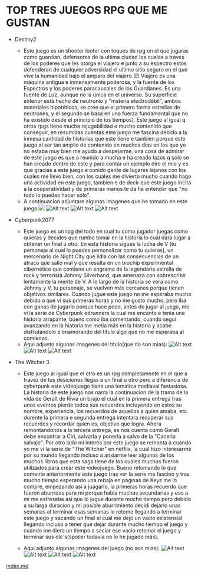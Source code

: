 # TOP TRES JUEGOS RPG QUE ME GUSTAN

- Destiny2
   - Este juego es un shooter looter con toques de rpg en el que jugaras como guardian, defensores de la ultima ciudad los cuales a traves de los poderes que les otorga el viajero e junto a su espectro estos defenderan de cualquier adversidad el ultimo sitio seguro en el que vive la humanidad bajo el amparo del viajero (El Viajero es una máquina antigua e inmensamente poderosa, y la fuente de los Espectros y los poderes paracausales de los Guardianes. Es una fuente de Luz, aunque no la única en el universo. Su superficie exterior está hecho de neutronio y "materia electrodébil", ambos materiales hipotéticos; se cree que el primero forma estrellas de neutrones, y el segundo se basa en una fuerza fundamental que no ha existido desde el principio de los tiempos). Este juego al igual q otros rpgs tiene mucha rejugabilidad e mucho contenido que conseguir, en resumidas cuentas este juego me fascina debido a la inmesa cantidad de historias que este tiene e tambien porque este juego al ser tan amplio de contenido en muchos dias en los que yo no estaba muy bien me ayudo a despejarme, una cosa de admirar de este juego es que a reunido a mucha e ha creado lazos q solo se han creado dentro de este y para contar un ejemplo dire el mio y es que gracias a este juego e conido gente de lugares lejanos con los cuales me llevo bien, con los cuales me divierto mucho cuando hago una actividad en este juego, tambien e de decir que este juego incita a la cooperatividad y de primeras manos te da ha entender que "no todo lo puedes hacer solo".
   - A continuacion adjuntare algunas imagenes que he tomado en este juego:![](image.png)
   ![Alt text](image-1.png) ![Alt text](image-2.png) ![Alt text](image-3.png)
    


- Cyberpunk2077
  - Este juego es un rpg del todo en cual tu como jugador juegas como quieras y decides que rumbo tomar en la historia lo cual dara lugar a obtener un final u otro. En esta historia sigues la lucha de V (tu personaje al cual lo puedes personalizar como tu quieras), un mercenario de Night City que lidia con las consecuencias de un atraco que salió mal y que resulta en un biochip experimental cibernético que contiene un engrama de la legendaria estrella de rock y terrorista Johnny Silverhand, que amenaza con sobrescribir lentamente la mente de V. A lo largo de la historia se vera como Johnny y V, tu personaje, se vuelven más cercanos porque tienen objetivos similares. Cuando jugue este juego no me esperaba mucho debido a que vi sus primeras horas y no me gusto mucho, pero iba con ganas de jugarlo porque hace poco, antes de jugar al juego, me vi la serie de Cyberpunk edrunners la cual me encanto e tenia una historia atrapante, bueno como iba comentando, cuando segui avanzando en la hiatoria me metia más en la historia y acabe disfrutandolo e enamorando del titulo algo que no me esperaba al comienzo.
   - Aqui adjunto algunas imagenes del titulo(que no son mias): 
   ![Alt text](illo.png) 
   ![Alt text](image-4.png)
    ![Alt text](image-5.png)



- The Witcher 3
  - Este juego al igual que el otro es un rpg completamente en el que a travez de tus desiciones llegas a un final u otro pero a diferencia de cyberpunk este videojuego tiene una tematica mediaval fantasiosa. La historia de este juego nos narra la continuacion de la trama de la vida de Geralt de Rivia un brujo el cual en la primera entrega tras unos eventos pierde todos sus recuerdos incluyendo en estos su nombre, experiencia, los recuerdos de aquellos a quien amaba, etc. durente la primera e segunda entrega intentara recuperar sus recuerdos y recordar quien es, objetivo que logra. Ahora remontandonos a la tercera entrega, se nos cuenta como Geralt debe encontrar a Ciri, salvarla y ponerla a salvo de la "Caceria salvaje". Por otro lado mi interes por este juego se remonta a cuando yo me vi la serie de "The Witcher" en netflix, la cual hizo interesarme por su mundo llegando incluso a ansiarme leer algunos de los muchos libros que esta saga tiene de los cuales muchos fueron utilizados para crear este videojuego. Bueno retomando lo que comente anteriormente este juego tras ver la serie me fascino y tras mucho tiempo esperando una rebaja en paginas de Keys me lo compre, empezando así a juagarlo, la primeras horas recuerdo que fueron aburridas para mi porque habia muchas secundarias y eso a mi me estresaba asi que lo jugue durante mucho tiempo pero debido a su larga duracion y mi posible aburrimiento decidi dejarlo unas semanas al terminar esas semanas lo retome llegando a terminar este juego y sacando un final el cual me dejo un vacio existensial llegando incluso a tener que dejar durante mucho tiempo el juego y cuando me diera un tiempo a saciar ese vacio retomar el juego y terminar sus dlc´s(spoiler todavia no lo he jugado más).
  
  - Aqui adjunto algunas imagenes del juego (no son mias):
  ![Alt text](image-6.png)    
  ![Alt text](image-7.png)
  ![Alt text](image-8.png)
  ![Alt text](image-9.png)

[index.md](../index.md)